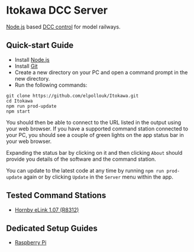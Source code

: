 # Itokawa DCC Server

[Node.js](https://nodejs.org/) based [DCC control](https://www.nmra.org/dcc-working-group) for model railways.

## Quick-start Guide

* Install [Node.js](https://nodejs.org/en/download/)
* Install [Git](https://git-scm.com/downloads)
* Create a new directory on your PC and open a command prompt in the new directory.
* Run the following commands:
```
git clone https://github.com/elpollouk/Itokawa.git
cd Itokawa
npm run prod-update
npm start
```

You should then be able to connect to the URL listed in the output using your web browser. If you have a supported command station connected to your PC, you should see a couple of green lights on the app status bar in your web browser.

Expanding the status bar by clicking on it and then clicking `About` should provide you details of the software and the command station.

You can update to the latest code at any time by running `npm run prod-update` again or by clicking `Update` in the `Server` menu within the app.

## Tested Command Stations
 * [Hornby eLink 1.07 (R8312)](https://www.hornby.com/uk-en/elink-and-railmaster-combination-pack.html)

## Dedicated Setup Guides
* [Raspberry Pi](https://github.com/elpollouk/Itokawa/blob/master/docs/guides/raspberrypi.md)
